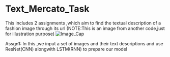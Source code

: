 # Text_Mercato_Task
This includes 2  assignments ,which aim to find the textual description of a fashion image through its url
(NOTE:This is an image from another code,just for illustration purpose)
![Image_Cap](https://user-images.githubusercontent.com/52039001/103449121-a1b40880-4cc9-11eb-807c-b256b64cf9c6.PNG)

Assgn1:
In  this ,we input a set of images and their text descriptions and use ResNet(CNN) alongwith LSTM(RNN) to prepare our model

